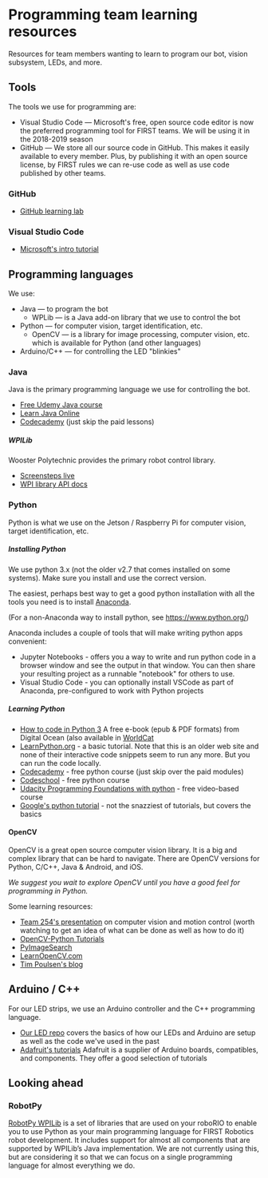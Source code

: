 # Programming team learning resources

Resources for team members wanting to learn to program our bot, vision subsystem, LEDs, and more.

## Tools

The tools we use for programming are:

* Visual Studio Code &mdash; Microsoft's free, open source code editor is now the preferred programming tool for FIRST teams. We will be using it in the 2018-2019 season
* GitHub &mdash; We store all our source code in GitHub. This makes it easily available to every member. Plus, by publishing it with an open source license, by FIRST rules we can re-use code as well as use code published by other teams.

### GitHub

* [GitHub learning lab](https://lab.github.com/)

### Visual Studio Code

* [Microsoft's intro tutorial](https://code.visualstudio.com/docs/introvideos/basics)


## Programming languages

We use:

* Java &mdash; to program the bot
    * WPLib &mdash; is a Java add-on library that we use to control the bot
* Python &mdash; for computer vision, target identification, etc.
    * OpenCV &mdash; is a library for image processing, computer vision, etc. which is available for Python (and other languages)
* Arduino/C++ &mdash; for controlling the LED "blinkies"

### Java

Java is the primary programming language we use for controlling the bot. 

* [Free Udemy Java course](https://www.udemy.com/java-tutorial/)
* [Learn Java Online](https://www.learnjavaonline.org/)
* [Codecademy](https://www.codecademy.com/learn/learn-java) (just skip the paid lessons)


##### WPILib

Wooster Polytechnic provides the primary robot control library.

* [Screensteps live](http://wpilib.screenstepslive.com/s/currentCS) 
* [WPI library API docs](http://first.wpi.edu/FRC/roborio/release/docs/java/)

### Python

Python is what we use on the Jetson / Raspberry Pi for computer vision, target identification, etc. 

##### Installing Python

We use python 3.x (not the older v2.7 that comes installed on some systems). Make sure you install and use the correct version.

The easiest, perhaps best way to get a good python installation with all the tools you need is to install [Anaconda](https://www.anaconda.com/download/).

(For a non-Anaconda way to install python, see https://www.python.org/)

Anaconda includes a couple of tools that will make writing python apps convenient:

* Jupyter Notebooks - offers you a way to write and run python code in a browser window and see the output in that window. You can then share your resulting project as a runnable "notebook" for others to use.
* Visual Studio Code - you can optionally install VSCode as part of Anaconda, pre-configured to work with Python projects


##### Learning Python

* [How to code in Python 3](https://www.digitalocean.com/community/tutorials/digitalocean-ebook-how-to-code-in-python) A free e-book (epub & PDF formats) from Digital Ocean (also available in [WorldCat](https://www.worldcat.org/title/how-to-code-in-python-3/oclc/1020289950)
* [LearnPython.org](https://www.learnpython.org/) - a basic tutorial. Note that this is an older web site and none of their interactive code snippets seem to run any more. But you can run the code locally.
* [Codecademy](https://www.codecademy.com/learn/learn-python) - free python course (just skip over the paid modules)
* [Codeschool](https://www.codeschool.com/courses/try-python) - free python course
* [Udacity Programming Foundations with python](https://www.udacity.com/course/programming-foundations-with-python--ud036) - free video-based course
* [Google's python tutorial](https://developers.google.com/edu/python/) - not the snazziest of tutorials, but covers the basics

#### OpenCV

OpenCV is a great open source computer vision library. It is a big and complex library that can be hard to navigate. There are OpenCV versions for Python, C/C++, Java & Android, and iOS.

*We suggest you wait to explore OpenCV until you have a good feel for programming in Python.*

Some learning resources:

* [Team 254's presentation](https://www.team254.com/documents/vision-control/) on computer vision and motion control (worth watching to get an idea of what can be done as well as how to do it)
* [OpenCV-Python Tutorials](https://opencv-python-tutroals.readthedocs.io/en/latest/py_tutorials/py_tutorials.html)
* [PyImageSearch](https://pyimagesearch.com)
* [LearnOpenCV.com](https://learnopencv.com)
* [Tim Poulsen's blog](https://timpoulsen.com)

## Arduino / C++

For our LED strips, we use an Arduino controller and the C++ programming language. 

* [Our LED repo](https://github.com/Raider-Robotics-Team-1518/LED) covers the basics of how our LEDs and Arduino are setup as well as the code we've used in the past
* [Adafruit's tutorials](http://www.ladyada.net/learn/arduino/) Adafruit is a supplier of Arduino boards, compatibles, and components. They offer a good selection of tutorials

## Looking ahead

### RobotPy 

[RobotPy WPILib](http://robotpy.readthedocs.io/en/stable/getting_started.html) is a set of libraries that are used on your roboRIO to enable you to use Python as your main programming language for FIRST Robotics robot development. It includes support for almost all components that are supported by WPILib’s Java implementation. We are not currently using this, but are considering it so that we can focus on a single programming language for almost everything we do.


